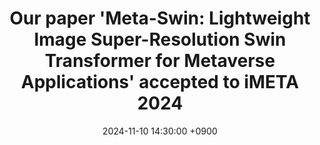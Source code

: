 ---
title: "Our paper 'Meta-Swin: Lightweight Image Super-Resolution Swin Transformer for Metaverse Applications' accepted to iMETA 2024"
date: 2024-11-10 14:30:00 +0900
---